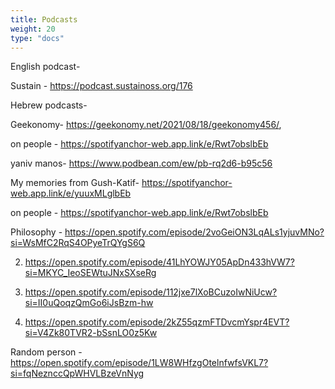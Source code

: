 ```yaml
---
title: Podcasts
weight: 20
type: "docs"
---
```


English podcast- 

   Sustain - https://podcast.sustainoss.org/176


Hebrew podcasts-

Geekonomy- https://geekonomy.net/2021/08/18/geekonomy456/,

on people - https://spotifyanchor-web.app.link/e/Rwt7obslbEb

yaniv manos- https://www.podbean.com/ew/pb-rq2d6-b95c56

My memories from Gush-Katif- https://spotifyanchor-web.app.link/e/yuuxMLglbEb

on people - https://spotifyanchor-web.app.link/e/Rwt7obslbEb


Philosophy - https://open.spotify.com/episode/2voGeiON3LqALs1yjuvMNo?si=WsMfC2RqS4OPyeTrQYgS6Q

2. https://open.spotify.com/episode/41LhYOWJY05ApDn433hVW7?si=MKYC_IeoSEWtuJNxSXseRg

3. https://open.spotify.com/episode/112jxe7lXoBCuzoIwNiUcw?si=II0uQoqzQmGo6iJsBzm-hw

4. https://open.spotify.com/episode/2kZ55qzmFTDvcmYspr4EVT?si=V4Zk80TVR2-bSsnLO0z5Kw



Random person - https://open.spotify.com/episode/1LW8WHfzgOtelnfwfsVKL7?si=fqNeznccQpWHVLBzeVnNyg
